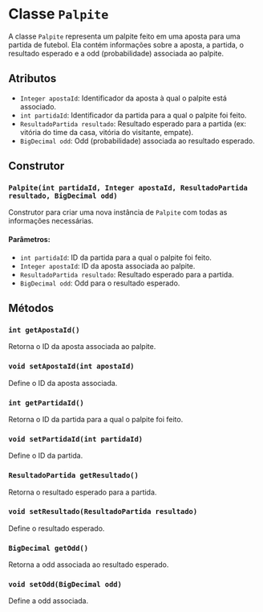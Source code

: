 # Classe `Palpite`

A classe `Palpite` representa um palpite feito em uma aposta para uma partida de futebol. Ela contém informações sobre a aposta, a partida, o resultado esperado e a odd (probabilidade) associada ao palpite.

## Atributos

- `Integer apostaId`: Identificador da aposta à qual o palpite está associado.
- `int partidaId`: Identificador da partida para a qual o palpite foi feito.
- `ResultadoPartida resultado`: Resultado esperado para a partida (ex: vitória do time da casa, vitória do visitante, empate).
- `BigDecimal odd`: Odd (probabilidade) associada ao resultado esperado.

## Construtor

### `Palpite(int partidaId, Integer apostaId, ResultadoPartida resultado, BigDecimal odd)`

Construtor para criar uma nova instância de `Palpite` com todas as informações necessárias.

#### Parâmetros:

- `int partidaId`: ID da partida para a qual o palpite foi feito.
- `Integer apostaId`: ID da aposta associada ao palpite.
- `ResultadoPartida resultado`: Resultado esperado para a partida.
- `BigDecimal odd`: Odd para o resultado esperado.

## Métodos

### `int getApostaId()`
Retorna o ID da aposta associada ao palpite.

### `void setApostaId(int apostaId)`
Define o ID da aposta associada.

### `int getPartidaId()`
Retorna o ID da partida para a qual o palpite foi feito.

### `void setPartidaId(int partidaId)`
Define o ID da partida.

### `ResultadoPartida getResultado()`
Retorna o resultado esperado para a partida.

### `void setResultado(ResultadoPartida resultado)`
Define o resultado esperado.

### `BigDecimal getOdd()`
Retorna a odd associada ao resultado esperado.

### `void setOdd(BigDecimal odd)`
Define a odd associada.
